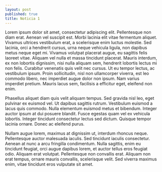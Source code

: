 ```yaml
---
layout: post
published: true
title: Noticia 1
---
```



Lorem ipsum dolor sit amet, consectetur adipiscing elit. Pellentesque non diam erat. Aenean vel suscipit est. Morbi lacinia elit vitae fermentum aliquet. Vivamus ultrices vestibulum erat, a scelerisque enim luctus molestie. Sed lacinia, orci a hendrerit cursus, urna neque vehicula ligula, non dapibus metus neque eget mi. Vivamus volutpat placerat augue, eu sagittis felis laoreet vitae. Aliquam vel nulla et massa tincidunt placerat. Mauris interdum, ex non lobortis dignissim, nisi nulla aliquam sem, hendrerit lobortis lectus mi non felis. Curabitur venenatis quis velit nec cursus. Ut eu tempor lectus, ac vestibulum ipsum. Proin sollicitudin, nisl non ullamcorper viverra, est leo commodo libero, nec imperdiet augue dolor non ipsum. Nam varius imperdiet pretium. Mauris lacus sem, facilisis a efficitur eget, eleifend non enim.

Phasellus aliquet diam quis velit aliquam tempus. Sed gravida nisl leo, eget pulvinar ex euismod vel. Ut dapibus sagittis rutrum. Vestibulum euismod a lacus quis commodo. Nulla elementum euismod metus et bibendum. Integer auctor ipsum at dui posuere blandit. Fusce egestas quam vel ex vehicula lobortis. Integer tincidunt consectetur lectus sed dictum. Quisque tempor lacinia ornare. Donec ac eleifend purus.

Nullam augue lorem, maximus at dignissim ut, interdum rhoncus neque. Pellentesque auctor malesuada iaculis. Sed tincidunt iaculis consectetur. Aenean at nunc a arcu fringilla condimentum. Nulla sagittis, enim eu tincidunt feugiat, orci augue dapibus lorem, et auctor tellus eros feugiat odio. Aliquam erat volutpat. Pellentesque non convallis erat. Aliquam non erat tempus, ornare mauris convallis, scelerisque velit. Sed viverra maximus enim, vitae tincidunt eros vulputate sit amet. 
